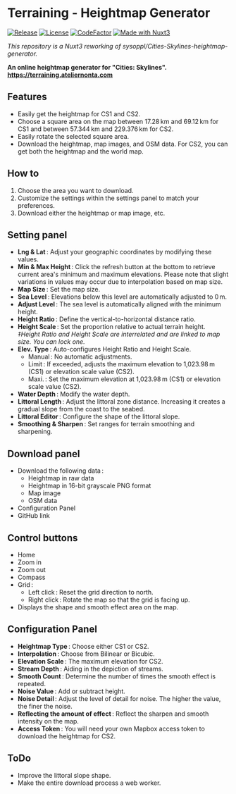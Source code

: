 # Terraining - Heightmap Generator

[![Release](https://img.shields.io/github/v/release/nonta1234/terraining-heightmap-generator)](https://github.com/nonta1234/terraining-heightmap-generator/releases)
[![License](https://img.shields.io/github/license/nonta1234/terraining-heightmap-generator)](./LICENSE)
[![CodeFactor](https://www.codefactor.io/repository/github/nonta1234/terraining-heightmap-generator/badge)](https://www.codefactor.io/repository/github/nonta1234/terraining-heightmap-generator)
[![Made with Nuxt3](https://img.shields.io/badge/Nuxt_3-%2318181B?logo=nuxt.js)](https://nuxt.com)

*This repository is a Nuxt3 reworking of sysoppl/Cities-Skylines-heightmap-generator.*

**An online heightmap generator for "Cities: Skylines".**  
**https://terraining.ateliernonta.com**

## Features

- Easily get the heightmap for CS1 and CS2.
- Choose a square area on the map between 17.28&ThinSpace;km and 69.12&ThinSpace;km for CS1 and between 57.344&ThinSpace;km and 229.376&ThinSpace;km for CS2.
- Easily rotate the selected square area.
- Download the heightmap, map images, and OSM data. For CS2, you can get both the heightmap and the world map.

## How to

1. Choose the area you want to download.
1. Customize the settings within the settings panel to match your preferences.
1. Download either the heightmap or map image, etc.

## Setting panel

- **Lng & Lat**&ThinSpace;: Adjust your geographic coordinates by modifying these values.
- **Min & Max Height**&ThinSpace;: Click the refresh button at the bottom to retrieve current area's minimum and maximum elevations. Please note that slight variations in values may occur due to interpolation based on map size.
- **Map Size**&ThinSpace;: Set the map size.
- **Sea Level**&ThinSpace;: Elevations below this level are automatically adjusted to 0&ThinSpace;m.
- **Adjust Level**&ThinSpace;: The sea level is automatically aligned with the minimum height.
- **Height Ratio**&ThinSpace;: Define the vertical-to-horizontal distance ratio.
- **Height Scale**&ThinSpace;: Set the proportion relative to actual terrain height.  
*‡Height Ratio and Height Scale are interrelated and are linked to map size. You can lock one.*
- **Elev. Type**&ThinSpace;: Auto-configures Height Ratio and Height Scale.
  * Manual&ThinSpace;: No automatic adjustments.
  * Limit&ThinSpace;: If exceeded, adjusts the maximum elevation to 1,023.98&ThinSpace;m (CS1) or elevation scale value (CS2). 
  * Maxi.&ThinSpace;: Set the maximum elevation at 1,023.98&ThinSpace;m (CS1) or elevation scale value (CS2).
- **Water Depth**&ThinSpace;: Modify the water depth.
- **Littoral Length**&ThinSpace;: Adjust the littoral zone distance. Increasing it creates a gradual slope from the coast to the seabed.
- **Littoral Editor**&ThinSpace;: Configure the shape of the littoral slope.
- **Smoothing & Sharpen**&ThinSpace;: Set ranges for terrain smoothing and sharpening.

## Download panel

- Download the following data&ThinSpace;:
  * Heightmap in raw data
  * Heightmap in 16-bit grayscale PNG format
  * Map image
  * OSM data
- Configuration Panel
- GitHub link

## Control buttons

- Home
- Zoom in
- Zoom out
- Compass
- Grid&ThinSpace;:
  * Left click&ThinSpace;: Reset the grid direction to north.
  * Right click&ThinSpace;: Rotate the map so that the grid is facing up.
- Displays the shape and smooth effect area on the map.

## Configuration Panel

- **Heightmap Type**&ThinSpace;: Choose either CS1 or CS2.
- **Interpolation**&ThinSpace;: Choose from Bilinear or Bicubic.
- **Elevation Scale**&ThinSpace;: The maximum elevation for CS2.
- **Stream Depth**&ThinSpace;: Aiding in the depiction of streams.
- **Smooth Count**&ThinSpace;: Determine the number of times the smooth effect is repeated.
- **Noise Value**&ThinSpace;: Add or subtract height.
- **Noise Detail**&ThinSpace;: Adjust the level of detail for noise. The higher the value, the finer the noise.
- **Reflecting the amount of effect**&ThinSpace;: Reflect the sharpen and smooth intensity on the map.
- **Access Token**&ThinSpace;: You will need your own Mapbox access token to download the heightmap for CS2.

## ToDo

- Improve the littoral slope shape.
- Make the entire download process a web worker.
